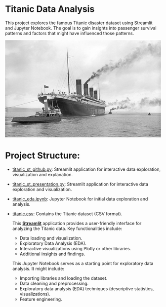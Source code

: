 # Titanic Data Analysis

This project explores the famous Titanic disaster dataset using Streamlit and Jupyter Notebook. The goal is to gain insights into passenger survival patterns and factors that might have influenced those patterns.

![Titanic picture](titanic-fact-file.jpg)

# Project Structure:

- [titanic_st_github.py](https://github.com/MarBenitez/thorough-analysis-titanic/blob/main/titanic_st_github.py): Streamlit application for interactive data exploration, visualization and explanation.
- [titanic_st_presentation.py](https://github.com/MarBenitez/thorough-analysis-titanic/blob/main/titanic_st_presentation.py): Streamlit application for interactive data exploration and visualization.
- [titanic_eda.ipynb](https://github.com/MarBenitez/thorough-analysis-titanic/blob/main/titanic_eda.ipynb): Jupyter Notebook for initial data exploration and analysis.
- [titanic.csv](https://github.com/MarBenitez/thorough-analysis-titanic/blob/main/titanic.csv): Contains the Titanic dataset (CSV format).

  This [__Streamlit__](https://thorough-analysis-titanic-eda.streamlit.app/) application provides a user-friendly interface for analyzing the Titanic data. Key functionalities include:
  
  * Data loading and visualization.
  * Exploratory Data Analysis (EDA).
  * Interactive visualizations using Plotly or other libraries.
  * Additional insights and findings.

  This Jupyter Notebook serves as a starting point for exploratory data analysis. It might include:
  
  * Importing libraries and loading the dataset.
  * Data cleaning and preprocessing.
  * Exploratory data analysis (EDA) techniques (descriptive statistics, visualizations).
  * Feature engineering. 
